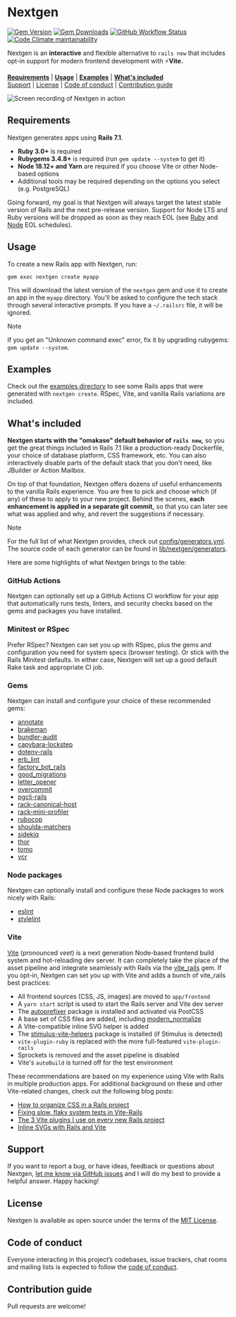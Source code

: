 # Nextgen

[![Gem Version](https://img.shields.io/gem/v/nextgen)](https://rubygems.org/gems/nextgen)
[![Gem Downloads](https://img.shields.io/gem/dt/nextgen)](https://www.ruby-toolbox.com/projects/nextgen)
[![GitHub Workflow Status](https://img.shields.io/github/actions/workflow/status/mattbrictson/nextgen/ci.yml)](https://github.com/mattbrictson/nextgen/actions/workflows/ci.yml)
[![Code Climate maintainability](https://img.shields.io/codeclimate/maintainability/mattbrictson/nextgen)](https://codeclimate.com/github/mattbrictson/nextgen)

Nextgen is an **interactive** and flexible alternative to `rails new` that includes opt-in support for modern frontend development with ⚡️**Vite.**

[**Requirements**](#requirements)
|
[**Usage**](#usage)
|
[**Examples**](./examples)
|
[**What's included**](#whats-included)<br>
[Support](#support)
|
[License](#license)
|
[Code of conduct](#code-of-conduct)
|
[Contribution guide](#contribution-guide)

![Screen recording of Nextgen in action](./demo.gif)

## Requirements

Nextgen generates apps using **Rails 7.1**.

- **Ruby 3.0+** is required
- **Rubygems 3.4.8+** is required (run `gem update --system` to get it)
- **Node 18.12+ and Yarn** are required if you choose Vite or other Node-based options
- Additional tools may be required depending on the options you select (e.g. PostgreSQL)

Going forward, my goal is that Nextgen will always target the latest stable version of Rails and the next pre-release version. Support for Node LTS and Ruby versions will be dropped as soon as they reach EOL (see [Ruby](https://endoflife.date/ruby) and [Node](https://endoflife.date/nodejs) EOL schedules).

## Usage

To create a new Rails app with Nextgen, run:

```
gem exec nextgen create myapp
```

This will download the latest version of the `nextgen` gem and use it to create an app in the `myapp` directory. You'll be asked to configure the tech stack through several interactive prompts. If you have a `~/.railsrc` file, it will be ignored.

> [!NOTE]
> If you get an "Unknown command exec" error, fix it by upgrading rubygems: `gem update --system`.

## Examples

Check out the [examples directory](./examples) to see some Rails apps that were generated with `nextgen create`. RSpec, Vite, and vanilla Rails variations are included.

## What's included

**Nextgen starts with the "omakase" default behavior of `rails new`,** so you get the great things included in Rails 7.1 like a production-ready Dockerfile, your choice of database platform, CSS framework, etc. You can also interactively disable parts of the default stack that you don't need, like JBuilder or Action Mailbox.

On top of that foundation, Nextgen offers dozens of useful enhancements to the vanilla Rails experience. You are free to pick and choose which (if any) of these to apply to your new project. Behind the scenes, **each enhancement is applied in a separate git commit,** so that you can later see what was applied and why, and revert the suggestions if necessary.

> [!NOTE]
> For the full list of what Nextgen provides, check out [config/generators.yml](https://github.com/mattbrictson/nextgen/tree/main/config/generators.yml). The source code of each generator can be found in [lib/nextgen/generators](https://github.com/mattbrictson/nextgen/tree/main/lib/nextgen/generators).

Here are some highlights of what Nextgen brings to the table:

### GitHub Actions

Nextgen can optionally set up a GitHub Actions CI workflow for your app that automatically runs tests, linters, and security checks based on the gems and packages you have installed.

### Minitest or RSpec

Prefer RSpec? Nextgen can set you up with RSpec, plus the gems and configuration you need for system specs (browser testing). Or stick with the Rails Minitest defaults. In either case, Nextgen will set up a good default Rake task and appropriate CI job.

### Gems

Nextgen can install and configure your choice of these recommended gems:

- [annotate](https://github.com/ctran/annotate_models)
- [brakeman](https://github.com/presidentbeef/brakeman)
- [bundler-audit](https://github.com/rubysec/bundler-audit)
- [capybara-lockstep](https://github.com/makandra/capybara-lockstep)
- [dotenv-rails](https://github.com/bkeepers/dotenv)
- [erb_lint](https://github.com/Shopify/erb-lint)
- [factory_bot_rails](https://github.com/thoughtbot/factory_bot_rails)
- [good_migrations](https://github.com/testdouble/good-migrations)
- [letter_opener](https://github.com/ryanb/letter_opener)
- [overcommit](https://github.com/sds/overcommit)
- [pgcli-rails](https://github.com/mattbrictson/pgcli-rails)
- [rack-canonical-host](https://github.com/tylerhunt/rack-canonical-host)
- [rack-mini-profiler](https://github.com/MiniProfiler/rack-mini-profiler)
- [rubocop](https://github.com/rubocop/rubocop)
- [shoulda-matchers](https://github.com/thoughtbot/shoulda-matchers)
- [sidekiq](https://github.com/sidekiq/sidekiq)
- [thor](https://github.com/rails/thor)
- [tomo](https://github.com/mattbrictson/tomo)
- [vcr](https://github.com/vcr/vcr)

### Node packages

Nextgen can optionally install and configure these Node packages to work nicely with Rails:

- [eslint](https://github.com/eslint/eslint)
- [stylelint](https://github.com/stylelint/stylelint)

### Vite

[Vite](https://vitejs.dev) (pronounced _veet_) is a next generation Node-based frontend build system and hot-reloading dev server. It can completely take the place of the asset pipeline and integrate seamlessly with Rails via the [vite_rails](https://github.com/ElMassimo/vite_ruby) gem. If you opt-in, Nextgen can set you up with Vite and adds a bunch of vite_rails best practices:

- All frontend sources (CSS, JS, images) are moved to `app/frontend`
- A `yarn start` script is used to start the Rails server and Vite dev server
- The [autoprefixer](https://github.com/postcss/autoprefixer) package is installed and activated via PostCSS
- A base set of CSS files are added, including [modern_normalize](https://github.com/sindresorhus/modern-normalize)
- A Vite-compatible inline SVG helper is added
- The [stimulus-vite-helpers](https://github.com/ElMassimo/stimulus-vite-helpers) package is installed (if Stimulus is detected)
- `vite-plugin-ruby` is replaced with the more full-featured `vite-plugin-rails`
- Sprockets is removed and the asset pipeline is disabled
- Vite's `autoBuild` is turned off for the test environment

These recommendations are based on my experience using Vite with Rails in multiple production apps. For additional background on these and other Vite-related changes, check out the following blog posts:

- [How to organize CSS in a Rails project](https://mattbrictson.com/blog/organizing-css-in-rails)
- [Fixing slow, flaky system tests in Vite-Rails](https://mattbrictson.com/blog/faster-vite-test-without-autobuild)
- [The 3 Vite plugins I use on every new Rails project](https://mattbrictson.com/blog/3-vite-rails-plugins)
- [Inline SVGs with Rails and Vite](https://mattbrictson.com/blog/inline-svg-with-vite-rails)

## Support

If you want to report a bug, or have ideas, feedback or questions about Nextgen, [let me know via GitHub issues](https://github.com/mattbrictson/nextgen/issues/new) and I will do my best to provide a helpful answer. Happy hacking!

## License

Nextgen is available as open source under the terms of the [MIT License](LICENSE.txt).

## Code of conduct

Everyone interacting in this project’s codebases, issue trackers, chat rooms and mailing lists is expected to follow the [code of conduct](CODE_OF_CONDUCT.md).

## Contribution guide

Pull requests are welcome!
